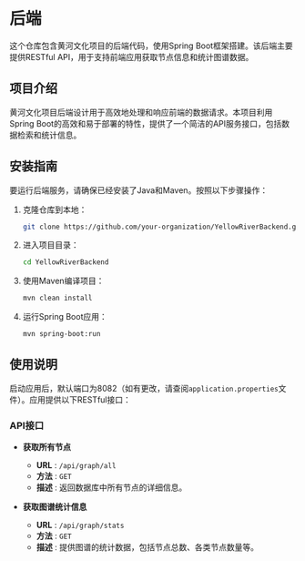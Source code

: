# 后端

这个仓库包含黄河文化项目的后端代码，使用Spring Boot框架搭建。该后端主要提供RESTful API，用于支持前端应用获取节点信息和统计图谱数据。

## 项目介绍

黄河文化项目后端设计用于高效地处理和响应前端的数据请求。本项目利用Spring Boot的高效和易于部署的特性，提供了一个简洁的API服务接口，包括数据检索和统计信息。

## 安装指南

要运行后端服务，请确保已经安装了Java和Maven。按照以下步骤操作：

1. 克隆仓库到本地：
   ```bash
   git clone https://github.com/your-organization/YellowRiverBackend.git
   ```
2. 进入项目目录：
   ```bash
   cd YellowRiverBackend
   ```
3. 使用Maven编译项目：
   ```bash
   mvn clean install
   ```
4. 运行Spring Boot应用：
   ```bash
   mvn spring-boot:run
   ```

## 使用说明

启动应用后，默认端口为8082（如有更改，请查阅`application.properties`文件）。应用提供以下RESTful接口：

### API接口

- **获取所有节点**
  - **URL** : `/api/graph/all`
  - **方法** : `GET`
  - **描述** : 返回数据库中所有节点的详细信息。

- **获取图谱统计信息**
  - **URL** : `/api/graph/stats`
  - **方法** : `GET`
  - **描述** : 提供图谱的统计数据，包括节点总数、各类节点数量等。

